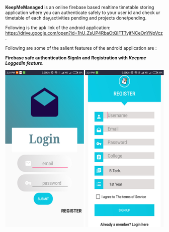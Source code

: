 **KeepMeManaged** is an online firebase based realtime timetable storing application where you can authenticate safely to your user id and check ur timetable of each day,activities pending and projects done/pending.


Following is the apk link of the android application: https://drive.google.com/open?id=1hU_ZsUP4RbaOtQIFTTvjfNCeOnYNpVcz .

Following are some of the salient features of the android application are :

**Firebase safe authentication SignIn and Registration with *Keepme LoggedIn feature***.

 <img src="https://github.com/Netfreak21/Manageme2/blob/master/login.jpeg" height=500 width =250>
 <img src="https://github.com/Netfreak21/Manageme2/blob/master/register.jpeg" height=500 width =250>
